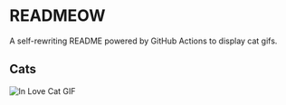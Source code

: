 # READMEOW

A self-rewriting README powered by GitHub Actions to display cat gifs.

## Cats

![In Love Cat GIF](https://media0.giphy.com/media/v1.Y2lkPTlhY2QwMmRhbTcxc24xOXB2amQ1ODQ4ZXQ4dmF1a2Q3NXJ6Nm1ud25saWNzc3dzbSZlcD12MV9naWZzX3NlYXJjaCZjdD1n/MDJ9IbxxvDUQM/200.gif)
